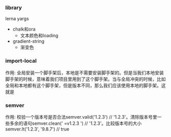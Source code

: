### library
lerna  yargs

- chalk和ora 
  - 文本颜色和loading
- gradient-string
  - 渐变色

### import-local
作用: 全局安装一个脚手架后，本地是不需要安装脚手架的。但是当我们本地安装脚手架的时候，意味着我们项目里用到了这个脚手架。当与全局冲突的时候，比如全局和本地都有这个脚手架，但是版本不同，那么我们应该使用本地的脚手架。这就是

### semver
作用: 校验一个版本号是否合法semver.valid('1.2.3') // '1.2.3'。清除版本号里一些多余的语句semver.clean('  =v1.2.3   ') // '1.2.3'。比较版本号的大小semver.lt('1.2.3', '9.8.7') // true

### 